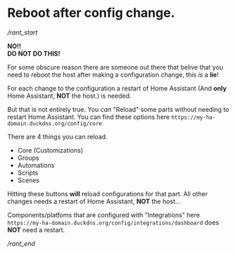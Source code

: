 # Reboot after config change.

_/rant\_start_

**NO!!**  
**DO NOT DO THIS!**

For some obscure reason there are someone out there that belive that you need to reboot the host after making a configuration change, this _is_ a **lie**!

For each change to the configuration a restart of Home Assistant (And **only** Home Assistant, **NOT** the host.) is needed.

But that is not entirely true.
You _can_ "Reload" some parts without needing to restart Home Assistant.
You can find these options here `https://my-ha-domain.duckdns.org/config/core`

There are 4 things you can reload.

- Core (Customizations)
- Groups
- Automations
- Scripts
- Scenes

Hitting these buttons **will** reload configurations for that part.
All other changes needs a restart of Home Assistant, **NOT** the host...

Components/platfoms that are configured with "Integrations" here `https://my-ha-domain.duckdns.org/config/integrations/dashboard` does **NOT** need a restart.

_/rant\_end_
